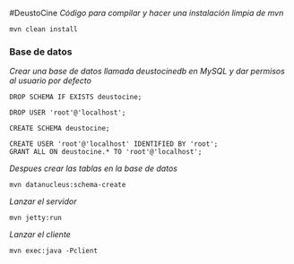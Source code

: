 #DeustoCine
_Código para compilar y hacer una instalación limpia de mvn_

```
mvn clean install
```
### Base de datos
_Crear una base de datos llamada deustocinedb en MySQL y dar permisos al usuario por defecto_

```
DROP SCHEMA IF EXISTS deustocine;

DROP USER 'root'@'localhost';

CREATE SCHEMA deustocine;

CREATE USER 'root'@'localhost' IDENTIFIED BY 'root';
GRANT ALL ON deustocine.* TO 'root'@'localhost';
```
_Despues crear las tablas en la base de datos_

```
mvn datanucleus:schema-create
```
_Lanzar el servidor_

```
mvn jetty:run
```

_Lanzar el cliente_

```
mvn exec:java -Pclient
```
